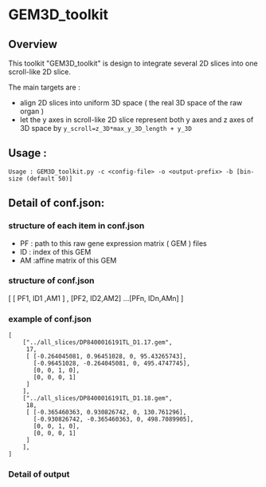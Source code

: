 # GEM3D_toolkit

## Overview

This toolkit "GEM3D_toolkit" is design to integrate several 2D slices into one scroll-like 2D slice.

The main targets are :

* align 2D slices into uniform 3D space ( the real 3D space of the raw organ )
* let the y axes in scroll-like 2D slice represent both y axes and z axes of 3D space by ```y_scroll=z_3D*max_y_3D_length + y_3D``` 

## Usage :

```
Usage : GEM3D_toolkit.py -c <config-file> -o <output-prefix> -b [bin-size (default 50)]
```

## Detail of conf.json:

### structure of each item in conf.json

* PF : path to this raw gene expression matrix ( GEM ) files
* ID : index of this GEM
* AM :affine matrix of this GEM

### structure of conf.json

[ [ PF1, ID1 ,AM1 ] , [PF2, ID2,AM2] ...[PFn, IDn,AMn] ]

### example of conf.json

```
[
    ["../all_slices/DP8400016191TL_D1.17.gem",
     17,
     [ [-0.264045081, 0.96451028, 0, 95.43265743],
       [-0.96451028, -0.264045081, 0, 495.4747745],
       [0, 0, 1, 0], 
       [0, 0, 0, 1]
     ]
    ],
    ["../all_slices/DP8400016191TL_D1.18.gem", 
     18,
     [ [-0.365460363, 0.930826742, 0, 130.761296],
       [-0.930826742, -0.365460363, 0, 498.7089905],
       [0, 0, 1, 0],
       [0, 0, 0, 1]
     ]
    ],
]
```

### Detail of output


